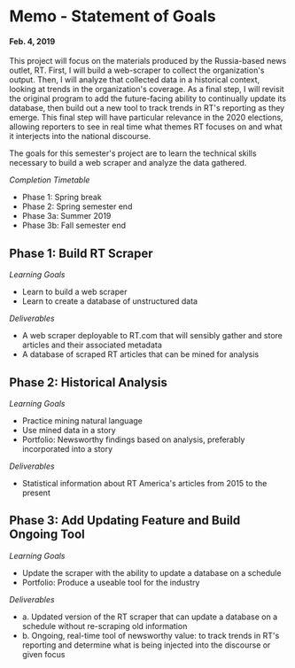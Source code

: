 # Memo - Statement of Goals
#### Feb. 4, 2019

This project will focus on the materials produced by the Russia-based news outlet, RT. First, I will build a web-scraper to collect the organization's output. Then, I will analyze that collected data in a historical context, looking at trends in the organization's coverage. As a final step, I will revisit the original program to add the future-facing ability to continually update its database, then build out a new tool to track trends in RT's reporting as they emerge. This final step will have particular relevance in the 2020 elections, allowing reporters to see in real time what themes RT focuses on and what it interjects into the national discourse.

The goals for this semester's project are to learn the technical skills necessary to build a web scraper and analyze the data gathered.

_Completion Timetable_
* Phase 1: Spring break
* Phase 2: Spring semester end
* Phase 3a: Summer 2019
* Phase 3b: Fall semester end

## Phase 1: Build RT Scraper

_Learning Goals_
* Learn to build a web scraper
* Learn to create a database of unstructured data

_Deliverables_
* A web scraper deployable to RT.com that will sensibly gather and store articles and their associated metadata
* A database of scraped RT articles that can be mined for analysis

## Phase 2: Historical Analysis

_Learning Goals_
* Practice mining natural language
* Use mined data in a story
* Portfolio: Newsworthy findings based on analysis, preferably incorporated into a story

_Deliverables_
* Statistical information about RT America's articles from 2015 to the present

## Phase 3: Add Updating Feature and Build Ongoing Tool

_Learning Goals_
* Update the scraper with the ability to update a database on a schedule
* Portfolio: Produce a useable tool for the industry

_Deliverables_
* a. Updated version of the RT scraper that can update a database on a schedule without re-scraping old information
* b. Ongoing, real-time tool of newsworthy value: to track trends in RT's reporting and determine what is being injected into the discourse or given focus
